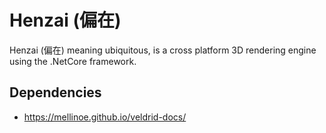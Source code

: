 # Henzai (偏在)

Henzai (偏在) meaning ubiquitous, is a cross platform 3D rendering engine using the .NetCore framework.

## Dependencies

* https://mellinoe.github.io/veldrid-docs/


